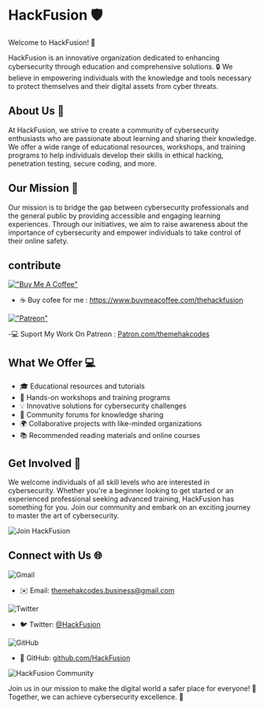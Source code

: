 # HackFusion :shield:

Welcome to HackFusion! :rocket:


HackFusion is an innovative organization dedicated to enhancing cybersecurity through education and comprehensive solutions. 🔒 We believe in empowering individuals with the knowledge and tools necessary to protect themselves and their digital assets from cyber threats.

## About Us 📝

At HackFusion, we strive to create a community of cybersecurity enthusiasts who are passionate about learning and sharing their knowledge. We offer a wide range of educational resources, workshops, and training programs to help individuals develop their skills in ethical hacking, penetration testing, secure coding, and more.

## Our Mission 🎯

Our mission is to bridge the gap between cybersecurity professionals and the general public by providing accessible and engaging learning experiences. Through our initiatives, we aim to raise awareness about the importance of cybersecurity and empower individuals to take control of their online safety.

## contribute
[!["Buy Me A Coffee"](https://www.buymeacoffee.com/assets/img/custom_images/orange_img.png)](https://www.buymeacoffee.com/thehackfusion)
- ☕ Buy cofee for me : https://www.buymeacoffee.com/thehackfusion

[!["Patreon"](https://img.shields.io/badge/Patreon-F96854?style=for-the-badge&logo=patreon&logoColor=white)](https://patreon.com/user?u=83400255&utm_medium=clipboard_copy&utm_source=copyLink&utm_campaign=creatorshare_creator&utm_content=join_link)

-:computer: Suport My Work On Patreon : [Patron.com/themehakcodes](https://patreon.com/user?u=83400255&utm_medium=clipboard_copy&utm_source=copyLink&utm_campaign=creatorshare_creator&utm_content=join_link)

## What We Offer 💻

- 🎓 Educational resources and tutorials
- 🔧 Hands-on workshops and training programs
- 💡 Innovative solutions for cybersecurity challenges
- 💬 Community forums for knowledge sharing
- 🌍 Collaborative projects with like-minded organizations
- 📚 Recommended reading materials and online courses

## Get Involved 👥

We welcome individuals of all skill levels who are interested in cybersecurity. Whether you're a beginner looking to get started or an experienced professional seeking advanced training, HackFusion has something for you. Join our community and embark on an exciting journey to master the art of cybersecurity.

![Join HackFusion](https://github.com/hackfusion/.github/blob/4240a622f121350f3975cea4a87614e95095c827/hackfusion-join.gif)

## Connect with Us 🌐
![Gmail](https://img.shields.io/badge/Gmail-D14836?style=for-the-badge&logo=gmail&logoColor=white)
- ✉️ Email: themehakcodes.business@gmail.com
  
![Twitter](https://img.shields.io/badge/Twitter-%231DA1F2.svg?style=for-the-badge&logo=Twitter&logoColor=white)
- 🐦 Twitter: [@HackFusion](https://twitter.com/HackFusion)
  
![GitHub](https://img.shields.io/badge/github-%23121011.svg?style=for-the-badge&logo=github&logoColor=white)
- 🔗 GitHub: [github.com/HackFusion](https://github.com/HackFusion)

![HackFusion Community](https://github.com/hackfusion/.github/blob/4240a622f121350f3975cea4a87614e95095c827/hackfusion-community.gif)

Join us in our mission to make the digital world a safer place for everyone! 🔐 Together, we can achieve cybersecurity excellence. 💪
